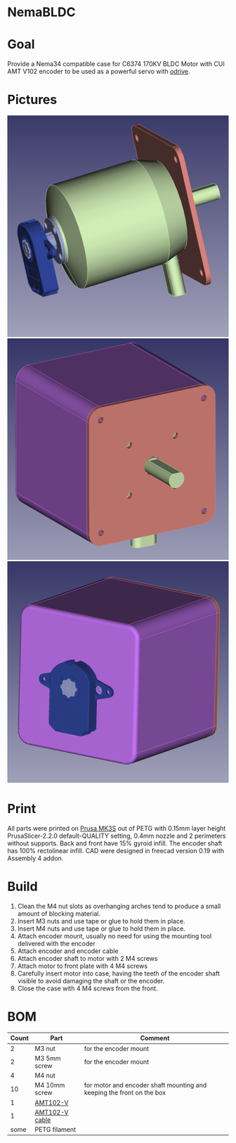# NemaBLDC

# Goal

Provide a Nema34 compatible case for C6374 170KV BLDC Motor with CUI AMT V102 encoder to be used as a powerful servo with [odrive](https://odriverobotics.com/).

# Pictures 

![](images/assembly_without_backside_housing.png)
![](images/front_left.png)
![](images/backside_left.png)

# Print

All parts were printed on [Prusa MK3S](https://www.prusa3d.com/) out of PETG with 0.15mm layer height PrusaSlicer-2.2.0 default-QUALITY setting, 0.4mm nozzle and 2 perimeters without supports.
Back and front have 15% gyroid infill.
The encoder shaft has 100% rectolinear infill.
CAD were designed in freecad version 0.19 with Assembly 4 addon.

# Build

1. Clean the M4 nut slots as overhanging arches tend to produce a small amount of blocking material.
2. Insert M3 nuts and use tape or glue to hold them in place. 
3. Insert M4 nuts and use tape or glue to hold them in place.
4. Attach encoder mount, usually no need for using the mounting tool delivered with the encoder
5. Attach encoder and encoder cable
6. Attach encoder shaft to motor with 2 M4 screws
7. Attach motor to front plate with 4 M4 screws
8. Carefully insert motor into case, having the teeth of the encoder shaft visible to avoid damaging the shaft or the encoder.
9. Close the case with 4 M4 screws from the front.

# BOM

|Count |Part  | Comment
--- | --- | ---
|2|M3 nut|for the encoder mount
|2|M3 5mm screw|for the encoder mount
|4|M4 nut|
|10|M4 10mm screw|for motor and encoder shaft mounting and keeping the front on the box
|1|[AMT102-V](https://octopart.com/amt102-v-cui+devices-106233269)|
|1|[AMT102-V cable](https://octopart.com/search?q=CUI-3132-1FT&currency=USD&specs=0)|
|some|PETG filament|
